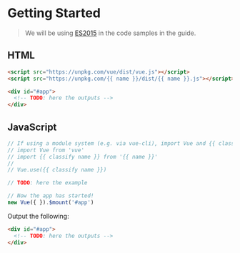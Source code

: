 # Getting Started

> We will be using [ES2015](https://github.com/lukehoban/es6features) in the code samples in the guide.


## HTML

```html
<script src="https://unpkg.com/vue/dist/vue.js"></script>
<script src="https://unpkg.com/{{ name }}/dist/{{ name }}.js"></script>

<div id="#app">
  <!-- TODO: here the outputs -->
</div>
```

## JavaScript

```javascript
// If using a module system (e.g. via vue-cli), import Vue and {{ classify name }} and then call Vue.use({{ classify name }}).
// import Vue from 'vue'
// import {{ classify name }} from '{{ name }}'
// 
// Vue.use({{ classify name }})

// TODO: here the example

// Now the app has started!
new Vue({ }).$mount('#app')
```

Output the following:

```html
<div id="#app">
  <!-- TODO: here the outputs -->
</div>
```
